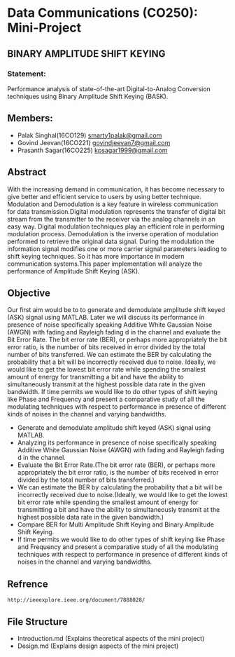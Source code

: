 # Data Communications (CO250): Mini-Project
## BINARY AMPLITUDE SHIFT KEYING
### Statement:
Performance analysis of state-of-the-art Digital-to-Analog Conversion techniques using Binary Amplitude Shift Keying (BASK).
 
## Members:
 - Palak Singhal(16CO129)  smarty1palak@gmail.com 
 - Govind Jeevan(16CO221) govindjeevan7@gmail.com 
 - Prasanth Sagar(16CO225) kpsagar1999@gmail.com

## Abstract
With the increasing demand in communication, it has become necessary to give better and efficient service to users by using better technique.
Modulation and Demodulation is a key feature in wireless communication for data transmission.Digital modulation represents the transfer of digital bit stream from the transmitter to the receiver via the analog channels in an easy way. Digital modulation techniques play an efficient role in performing modulation process. Demodulation is the inverse operation of modulation performed to retrieve the original data signal. 
During the modulation the information signal modifies one or more carrier signal parameters leading to shift keying techniques. So it has more importance in modern communication systems.This paper implementation will analyze the performance of Amplitude Shift Keying (ASK).

## Objective
Our first aim would be to to generate and demodulate amplitude shift keyed (ASK) signal using MATLAB.
Later we will discuss its performance in presence of noise specifically speaking Additive White Gaussian Noise (AWGN) with fading and Rayleigh fading d in the channel and evaluate the Bit Error Rate.
The bit error rate (BER), or perhaps more appropriately the bit error ratio, is the number of bits received in error divided by the total number of bits transferred. We can estimate the BER by calculating the probability that a bit will be incorrectly received due to noise.
Ideally, we would like to get the lowest bit error rate while spending the smallest amount of energy for transmitting a bit and have the ability to simultaneously transmit at the highest possible data rate in the given bandwidth.
If time permits we would like to do other types of shift keying like Phase and Frequency and present a comparative study of all the modulating techniques with respect to performance in presence of different kinds of noises in the channel and varying bandwidths.
* Generate and demodulate amplitude shift keyed (ASK) signal using MATLAB.
* Analyzing its performance in presence of noise specifically speaking Additive White Gaussian Noise (AWGN) with fading and Rayleigh fading d in the channel.
* Evaluate the Bit Error Rate.(The bit error rate (BER), or perhaps more appropriately the bit error ratio, is the number of bits received in error divided by the total number of bits transferred.)
* We can estimate the BER by calculating the probability that a bit will be incorrectly received due to noise.(Ideally, we would like to get the lowest bit error rate while spending the smallest amount of energy for transmitting a bit and have the ability to simultaneously transmit at the highest possible data rate in the given bandwidth.)
* Compare BER for Multi Amplitude Shift Keying and Binary Amplitude Shift Keying.
* If time permits we would like to do other types of shift keying like Phase and Frequency and present a comparative study of all the modulating techniques with respect to performance in presence of different kinds of noises in the channel and varying bandwidths.

## Refrence

    http://ieeexplore.ieee.org/document/7888028/

## File Structure
* Introduction.md (Explains theoretical aspects of the mini project)
* Design.md  (Explains design aspects of the mini project) 
